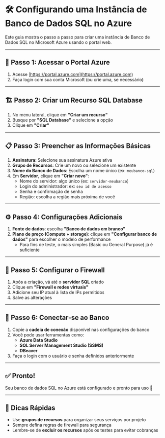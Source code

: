# 🛠️ Configurando uma Instância de Banco de Dados SQL no Azure

Este guia mostra o passo a passo para criar uma instância de Banco de Dados SQL no Microsoft Azure usando o portal web.

---

## 📍 Passo 1: Acessar o Portal Azure

1. Acesse [https://portal.azure.com](https://portal.azure.com)
2. Faça login com sua conta Microsoft (ou crie uma, se necessário)

---

## 🏗️ Passo 2: Criar um Recurso SQL Database

1. No menu lateral, clique em **"Criar um recurso"**
2. Busque por **"SQL Database"** e selecione a opção
3. Clique em **"Criar"**

---

## 📋 Passo 3: Preencher as Informações Básicas

1. **Assinatura**: Selecione sua assinatura Azure ativa
2. **Grupo de Recursos**: Crie um novo ou selecione um existente
3. **Nome do Banco de Dados**: Escolha um nome único (ex: `meubanco-sql`)
4. Em **Servidor**, clique em **"Criar novo"**:
   - Nome do servidor: algo único (ex: `servidor-meubanco`)
   - Login do administrador: ex: `seu id de acesso`
   - Senha e confirmação de senha
   - Região: escolha a região mais próxima de você

---

## ⚙️ Passo 4: Configurações Adicionais

1. **Fonte de dados**: escolha **"Banco de dados em branco"**
2. **Plano de preço (Compute + storage)**: clique em **"Configurar banco de dados"** para escolher o modelo de performance
   - Para fins de teste, o mais simples (Basic ou General Purpose) já é suficiente

---

## 🔐 Passo 5: Configurar o Firewall

1. Após a criação, vá até o **servidor SQL** criado
2. Clique em **"Firewall e redes virtuais"**
3. Adicione seu IP atual à lista de IPs permitidos
4. Salve as alterações

---

## 🔗 Passo 6: Conectar-se ao Banco

1. Copie a **cadeia de conexão** disponível nas configurações do banco
2. Você pode usar ferramentas como:
   - **Azure Data Studio**
   - **SQL Server Management Studio (SSMS)**
   - **DBeaver**
3. Faça o login com o usuário e senha definidos anteriormente

---

## ✅ Pronto!

Seu banco de dados SQL no Azure está configurado e pronto para uso 🎉

---

## 📝 Dicas Rápidas

- Use **grupos de recursos** para organizar seus serviços por projeto
- Sempre defina regras de firewall para segurança
- Lembre-se de **excluir os recursos** após os testes para evitar cobranças

